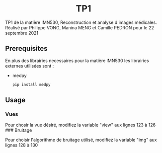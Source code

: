 <h1 align="center">
  TP1
</h1>

<p>
  TP1 de la matière IMN530, Reconstruction et analyse d'images médicales.
  Réalisé par Philippe VONG, Manina MENG et Camille PEDRON pour le 22 septembre 2021



<!-- GETTING STARTED -->
## Prerequisites

En plus des librairies necessaires pour la matière IMN530 les librairies externes utilisées sont :

* medpy
  ```sh
  pip install medpy
  ```

<!-- USAGE EXAMPLES -->
## Usage
### Vues
  <p> Pour chosir la vue désiré, modifiez la variable "view" aux lignes 123 à 126 
### Bruitage
  <p> Pour choisir l'algorithme de bruitage utilisé, modifiez la variable "img" aux lignes 128 à 130 <p>

